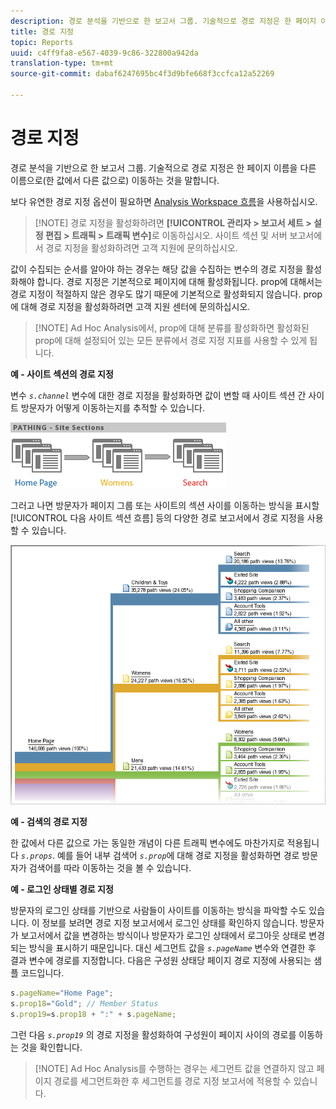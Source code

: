 ```yaml
---
description: 경로 분석을 기반으로 한 보고서 그룹. 기술적으로 경로 지정은 한 페이지 이름을 다른 이름으로(한 값에서 다른 값으로) 이동하는 것을 말합니다.
title: 경로 지정
topic: Reports
uuid: c4ff9fa8-e567-4039-9c86-322800a942da
translation-type: tm+mt
source-git-commit: dabaf6247695bc4f3d9bfe668f3ccfca12a52269

---
```



# 경로 지정

경로 분석을 기반으로 한 보고서 그룹. 기술적으로 경로 지정은 한 페이지 이름을 다른 이름으로(한 값에서 다른 값으로) 이동하는 것을 말합니다.

보다 유연한 경로 지정 옵션이 필요하면 [Analysis Workspace 흐름](https://marketing.adobe.com/resources/help/ko_KR/analytics/analysis-workspace/flow.html)을 사용하십시오.

>[!NOTE] 경로 지정을 활성화하려면 **[!UICONTROL 관리자 > 보고서 세트 > 설정 편집 > 트래픽 > 트래픽 변수]**&#x200B;로 이동하십시오. 사이트 섹션 및 서버 보고서에서 경로 지정을 활성화하려면 고객 지원에 문의하십시오.

값이 수집되는 순서를 알아야 하는 경우는 해당 값을 수집하는 변수의 경로 지정을 활성화해야 합니다. 경로 지정은 기본적으로 페이지에 대해 활성화됩니다. prop에 대해서는 경로 지정이 적절하지 않은 경우도 많기 때문에 기본적으로 활성화되지 않습니다. prop에 대해 경로 지정을 활성화하려면 고객 지원 센터에 문의하십시오.

>[!NOTE] Ad Hoc Analysis에서, prop에 대해 분류를 활성화하면 활성화된 prop에 대해 설정되어 있는 모든 분류에서 경로 지정 지표를 사용할 수 있게 됩니다.

**예 - 사이트 섹션의 경로 지정**

변수 *`s.channel`* 변수에 대한 경로 지정을 활성화하면 값이 변할 때 사이트 섹션 간 사이트 방문자가 어떻게 이동하는지를 추적할 수 있습니다.

![](assets/path_sections.png)

그러고 나면 방문자가 페이지 그룹 또는 사이트의 섹션 사이를 이동하는 방식을 표시할 [!UICONTROL 다음 사이트 섹션 흐름] 등의 다양한 경로 보고서에서 경로 지정을 사용할 수 있습니다.

![](assets/paths_report.png)

**예 - 검색의 경로 지정**

한 값에서 다른 값으로 가는 동일한 개념이 다른 트래픽 변수에도 마찬가지로 적용됩니다  *`s.props`*. 예를 들어 내부 검색어 *`s.prop`*&#x200B;에 대해 경로 지정을 활성화하면 경로 방문자가 검색어를 따라 이동하는 것을 볼 수 있습니다.

**예 - 로그인 상태별 경로 지정**

방문자의 로그인 상태를 기반으로 사람들이 사이트를 이동하는 방식을 파악할 수도 있습니다. 이 정보를 보려면 경로 지정 보고서에서 로그인 상태를 확인하지 않습니다. 방문자가 보고서에서 값을 변경하는 방식이나 방문자가 로그인 상태에서 로그아웃 상태로 변경되는 방식을 표시하기 때문입니다. 대신 세그먼트 값을 *`s.pageName`* 변수와 연결한 후 결과 변수에 경로를 지정합니다. 다음은 구성원 상태당 페이지 경로 지정에 사용되는 샘플 코드입니다.

```js
s.pageName="Home Page"; 
s.prop18="Gold"; // Member Status 
s.prop19=s.prop18 + ":" + s.pageName;
```

그런 다음 *`s.prop19`* 의 경로 지정을 활성화하여 구성원이 페이지 사이의 경로를 이동하는 것을 확인합니다.

>[!NOTE] Ad Hoc Analysis를 수행하는 경우는 세그먼트 값을 연결하지 않고 페이지 경로를 세그먼트화한 후 세그먼트를 경로 지정 보고서에 적용할 수 있습니다.

